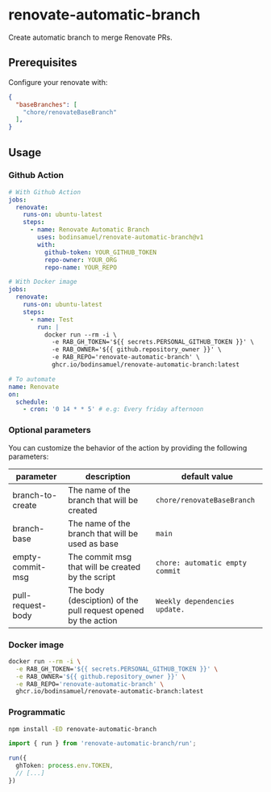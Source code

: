 # renovate-automatic-branch

Create automatic branch to merge Renovate PRs.

## Prerequisites

Configure your renovate with:

```json
{
  "baseBranches": [
    "chore/renovateBaseBranch"
  ],
}
```

## Usage

### Github Action

```yaml
# With Github Action
jobs:
  renovate:
    runs-on: ubuntu-latest
    steps:
      - name: Renovate Automatic Branch
        uses: bodinsamuel/renovate-automatic-branch@v1
        with:
          github-token: YOUR_GITHUB_TOKEN
          repo-owner: YOUR_ORG
          repo-name: YOUR_REPO
```

```yaml
# With Docker image
jobs:
  renovate:
    runs-on: ubuntu-latest
    steps:
      - name: Test
        run: |
          docker run --rm -i \
            -e RAB_GH_TOKEN='${{ secrets.PERSONAL_GITHUB_TOKEN }}' \
            -e RAB_OWNER='${{ github.repository_owner }}' \
            -e RAB_REPO='renovate-automatic-branch' \
            ghcr.io/bodinsamuel/renovate-automatic-branch:latest
```

```yaml
# To automate
name: Renovate
on:
  schedule:
    - cron: '0 14 * * 5' # e.g: Every friday afternoon
```

### Optional parameters

You can customize the behavior of the action by providing the following parameters:

| parameter         | description                                                    | default value                   |
|-------------------|----------------------------------------------------------------|---------------------------------|
| branch-to-create  | The name of the branch that will be created                    | `chore/renovateBaseBranch`      |
| branch-base       | The name of the branch that will be used as base               | `main`                          |
| empty-commit-msg  | The commit msg that will be created by the script              | `chore: automatic empty commit` |
| pull-request-body | The body (desciption) of the pull request opened by the action | `Weekly dependencies update.`   |

### Docker image

```sh
docker run --rm -i \
  -e RAB_GH_TOKEN='${{ secrets.PERSONAL_GITHUB_TOKEN }}' \
  -e RAB_OWNER='${{ github.repository_owner }}' \
  -e RAB_REPO='renovate-automatic-branch' \
  ghcr.io/bodinsamuel/renovate-automatic-branch:latest
```

### Programmatic

```sh
npm install -ED renovate-automatic-branch
```

```ts
import { run } from 'renovate-automatic-branch/run';

run({
  ghToken: process.env.TOKEN,
  // [...]
})
```
